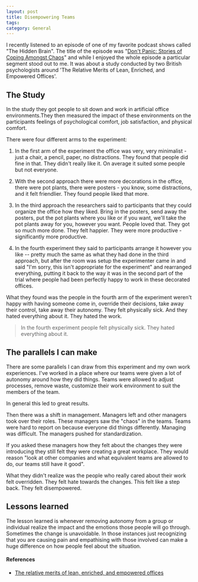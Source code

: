 ```yaml
---
layout: post
title: Disempowering Teams
tags: 
category: General
---
```

I recently listened to an episode of one of my favorite podcast shows called "The Hidden Brain". The title of the episode was "[Don't Panic: Stories of Coping Amongst Chaos](https://www.npr.org/2019/04/01/708784662/dont-panic-stories-of-coping-amidst-chaos)" and while I enjoyed the whole episode a particular segment stood out to me. It was about a study conducted by two British psychologists around 'The Relative Merits of Lean, Enriched, and Empowered Offices'. 

## The Study

In the study they got people to sit down and work in artificial office environments.They then measured the impact of these environments on the participants feelings of psychological comfort, job satisfaction, and physical comfort.

There were four different arms to the experiment:

1) In the first arm of the experiment the office was very, very minimalist - just a chair, a pencil, paper, no distractions. They found that people did fine in that. They didn't really like it. On average it suited some people but not everyone.

2) With the second approach there were more decorations in the office, there were pot plants, there were posters - you know, some distractions, and it felt friendlier. They found people liked that more.

3) In the third approach the researchers said to participants that they could organize the office how they liked. Bring in the posters, send away the posters, put the pot plants where you like or if you want, we'll take the pot plants away for you, however you want. People loved that. They got so much more done. They felt happier. They were more productive - significantly more productive.

4) In the fourth experiment they said to participants arrange it however you like -- pretty much the same as what they had done in the third approach, but after the room was setup the experimenter came in and said "I'm sorry, this isn't appropriate for the experiment" and rearranged everything, putting it back to the way it was in the second part of the trial where people had been perfectly happy to work in these decorated offices.

What they found was the people in the fourth arm of the experiment weren't happy with having someone come in, override their decisions, take away their control, take away their autonomy. They felt physically sick. And they hated everything about it. They hated the work.

> In the fourth experiment people felt physically sick. They hated everything about it.

## The parallels I can make

There are some parallels I can draw from this experiment and my own work experiences. I've worked in a place where our teams were given a lot of autonomy around how they did things. Teams were allowed to adjust processes, remove waste, customize their work environment to suit the members of the team. 

In general this led to great results.  

Then there was a shift in management. Managers left and other managers took over their roles. These managers saw the "chaos" in the teams. Teams were hard to report on because everyone did things differently. Managing was difficult. The managers pushed for standardization.

If you asked these managers how they felt about the changes they were introducing they still felt they were creating a great workplace. They would reason "look at other companies and what equivalent teams are allowed to do, our teams still have it good". 

What they didn't realize was the people who really cared about their work felt overridden. They felt hate towards the changes. This felt like a step back. They felt disempowered. 

## Lessons learned

The lesson learned is whenever removing autonomy from a group or individual realize the impact and the emotions those people will go through. Sometimes the change is unavoidable. In those instances just recognizing that you are causing pain and empathising with those involved can make a huge difference on how people feel about the situation. 

#### References

* [The relative merits of lean, enriched, and empowered offices](https://adobe99u.files.wordpress.com/2013/07/2010+jep+space+experiments.pdf)
